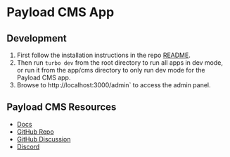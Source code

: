 # Payload CMS App

## Development

1. First follow the installation instructions in the repo [README](../../README.md).
1. Then run `turbo dev` from the root directory to run all apps in dev mode, or run it from the app/cms directory to only run dev mode for the Payload CMS app.
1. Browse to http://localhost:3000/admin` to access the admin panel.

## Payload CMS Resources

- [Docs](https://payloadcms.com/docs)
- [GitHub Repo](https://github.com/payloadcms/payload)
- [GitHub Discussion](https://github.com/payloadcms/payload/discussions)
- [Discord](https://discord.com/invite/payload)
